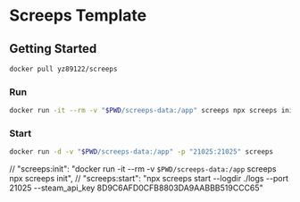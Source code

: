 # Screeps Template

## Getting Started

```bash
docker pull yz89122/screeps

```


### Run
```bash
docker run -it --rm -v "$PWD/screeps-data:/app" screeps npx screeps init
```


### Start
```bash
docker run -d -v "$PWD/screeps-data:/app" -p "21025:21025" screeps
```



// "screeps:init": "docker run -it --rm -v `$PWD/screeps-data:/app` screeps npx screeps init",
    // "screeps:start": "npx screeps start --logdir ./logs --port 21025 --steam_api_key 8D9C6AFD0CFB8803DA9AABBB519CCC65"
